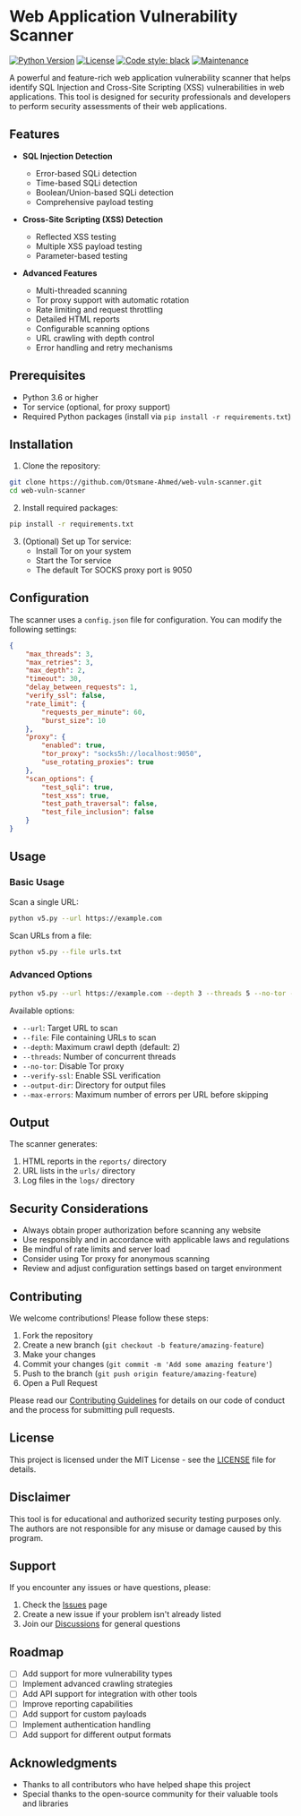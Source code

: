 # Web Application Vulnerability Scanner

[![Python Version](https://img.shields.io/badge/python-3.6+-blue.svg)](https://www.python.org/downloads/)
[![License](https://img.shields.io/badge/license-MIT-green.svg)](LICENSE)
[![Code style: black](https://img.shields.io/badge/code%20style-black-000000.svg)](https://github.com/psf/black)
[![Maintenance](https://img.shields.io/badge/maintained%3F-yes-green.svg)](https://github.com/yourusername/crawler/graphs/commit-activity)

A powerful and feature-rich web application vulnerability scanner that helps identify SQL Injection and Cross-Site Scripting (XSS) vulnerabilities in web applications. This tool is designed for security professionals and developers to perform security assessments of their web applications.

##  Features

- **SQL Injection Detection**
  - Error-based SQLi detection
  - Time-based SQLi detection
  - Boolean/Union-based SQLi detection
  - Comprehensive payload testing

- **Cross-Site Scripting (XSS) Detection**
  - Reflected XSS testing
  - Multiple XSS payload testing
  - Parameter-based testing

- **Advanced Features**
  - Multi-threaded scanning
  - Tor proxy support with automatic rotation
  - Rate limiting and request throttling
  - Detailed HTML reports
  - Configurable scanning options
  - URL crawling with depth control
  - Error handling and retry mechanisms

##  Prerequisites

- Python 3.6 or higher
- Tor service (optional, for proxy support)
- Required Python packages (install via `pip install -r requirements.txt`)

##  Installation

1. Clone the repository:
```bash
git clone https://github.com/Otsmane-Ahmed/web-vuln-scanner.git
cd web-vuln-scanner
```

2. Install required packages:
```bash
pip install -r requirements.txt
```

3. (Optional) Set up Tor service:
   - Install Tor on your system
   - Start the Tor service
   - The default Tor SOCKS proxy port is 9050

##  Configuration

The scanner uses a `config.json` file for configuration. You can modify the following settings:

```json
{
    "max_threads": 3,
    "max_retries": 3,
    "max_depth": 2,
    "timeout": 30,
    "delay_between_requests": 1,
    "verify_ssl": false,
    "rate_limit": {
        "requests_per_minute": 60,
        "burst_size": 10
    },
    "proxy": {
        "enabled": true,
        "tor_proxy": "socks5h://localhost:9050",
        "use_rotating_proxies": true
    },
    "scan_options": {
        "test_sqli": true,
        "test_xss": true,
        "test_path_traversal": false,
        "test_file_inclusion": false
    }
}
```

##  Usage

### Basic Usage

Scan a single URL:
```bash
python v5.py --url https://example.com
```

Scan URLs from a file:
```bash
python v5.py --file urls.txt
```

### Advanced Options

```bash
python v5.py --url https://example.com --depth 3 --threads 5 --no-tor --verify-ssl
```

Available options:
- `--url`: Target URL to scan
- `--file`: File containing URLs to scan
- `--depth`: Maximum crawl depth (default: 2)
- `--threads`: Number of concurrent threads
- `--no-tor`: Disable Tor proxy
- `--verify-ssl`: Enable SSL verification
- `--output-dir`: Directory for output files
- `--max-errors`: Maximum number of errors per URL before skipping

##  Output

The scanner generates:
1. HTML reports in the `reports/` directory
2. URL lists in the `urls/` directory
3. Log files in the `logs/` directory

##  Security Considerations

- Always obtain proper authorization before scanning any website
- Use responsibly and in accordance with applicable laws and regulations
- Be mindful of rate limits and server load
- Consider using Tor proxy for anonymous scanning
- Review and adjust configuration settings based on target environment

##  Contributing

We welcome contributions! Please follow these steps:

1. Fork the repository
2. Create a new branch (`git checkout -b feature/amazing-feature`)
3. Make your changes
4. Commit your changes (`git commit -m 'Add some amazing feature'`)
5. Push to the branch (`git push origin feature/amazing-feature`)
6. Open a Pull Request

Please read our [Contributing Guidelines](CONTRIBUTING.md) for details on our code of conduct and the process for submitting pull requests.

##  License

This project is licensed under the MIT License - see the [LICENSE](LICENSE) file for details.

##  Disclaimer

This tool is for educational and authorized security testing purposes only. The authors are not responsible for any misuse or damage caused by this program.

##  Support

If you encounter any issues or have questions, please:
1. Check the [Issues](https://github.com/yourusername/crawler/issues) page
2. Create a new issue if your problem isn't already listed
3. Join our [Discussions](https://github.com/yourusername/crawler/discussions) for general questions

##  Roadmap

- [ ] Add support for more vulnerability types
- [ ] Implement advanced crawling strategies
- [ ] Add API support for integration with other tools
- [ ] Improve reporting capabilities
- [ ] Add support for custom payloads
- [ ] Implement authentication handling
- [ ] Add support for different output formats

##  Acknowledgments

- Thanks to all contributors who have helped shape this project
- Special thanks to the open-source community for their valuable tools and libraries 
